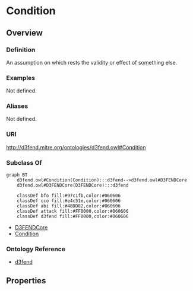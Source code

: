 # Condition

## Overview

### Definition
An assumption on which rests the validity or effect of something else.

### Examples
Not defined.

### Aliases
Not defined.

### URI
http://d3fend.mitre.org/ontologies/d3fend.owl#Condition

### Subclass Of
```mermaid
graph BT
    d3fend.owl#Condition(Condition):::d3fend-->d3fend.owl#D3FENDCore
    d3fend.owl#D3FENDCore(D3FENDCore):::d3fend
    
    classDef bfo fill:#97c1fb,color:#060606
    classDef cco fill:#e4c51e,color:#060606
    classDef abi fill:#48DD82,color:#060606
    classDef attack fill:#FF0000,color:#060606
    classDef d3fend fill:#FF0000,color:#060606
```

- [D3FENDCore](/docs/ontology/reference/model/D3FENDCore/D3FENDCore.md)
- [Condition](/docs/ontology/reference/model/D3FENDCore/Condition/Condition.md)


### Ontology Reference
- [d3fend](http://d3fend.mitre.org/ontologies/d3fend.owl#)

## Properties
